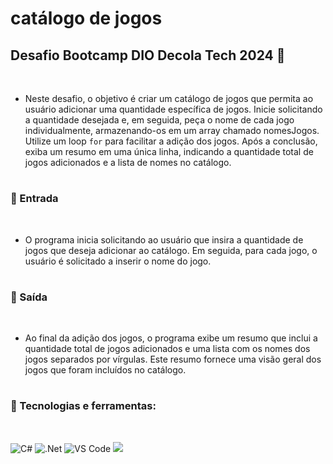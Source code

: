 # catálogo de jogos
 
 ## Desafio Bootcamp DIO Decola Tech 2024 🚀 
</br>

- Neste desafio, o objetivo é criar um catálogo de jogos que permita ao usuário adicionar uma quantidade específica de jogos. Inicie solicitando a quantidade desejada e, em seguida, peça o nome de cada jogo individualmente, armazenando-os em um array chamado nomesJogos. Utilize um loop `for` para facilitar a adição dos jogos. Após a conclusão, exiba um resumo em uma única linha, indicando a quantidade total de jogos adicionados e a lista de nomes no catálogo.
#
### 📌 Entrada
</br>  

- O programa inicia solicitando ao usuário que insira a quantidade de jogos que deseja adicionar ao catálogo. Em seguida, para cada jogo, o usuário é solicitado a inserir o nome do jogo.
#
### 📌 Saída
</br>

- Ao final da adição dos jogos, o programa exibe um resumo que inclui a quantidade total de jogos adicionados e uma lista com os nomes dos jogos separados por vírgulas. Este resumo fornece uma visão geral dos jogos que foram incluídos no catálogo.
#
### 📌 Tecnologias e ferramentas:

</br>

<div>

![C#](https://img.shields.io/badge/c%23-%23239120.svg?style=for-the-badge&logo=csharp&logoColor=white)
![.Net](https://img.shields.io/badge/.NET-5C2D91?style=for-the-badge&logo=.net&logoColor=white)
![VS Code](https://img.shields.io/badge/VS%20Code-0078d7.svg?style=for-the-badge&logo=visual-studio-code&logoColor=white)
<a href="https://www.dio.me/" target="_blank"><img src="https://img.shields.io/badge/dio-%23323330.svg?style=for-the-badge&logo=Color=%23F7DF1E" target="_blank"></a>
</div>
 
